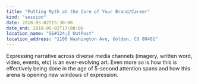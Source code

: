 ```yaml
---
title: "Putting Myth at the Core of Your Brand/Career"
kind: "session"
date: 2018-05-02T15:30:00
date_end: 2018-05-02T17:00:00
location_name: "S&#124;I OutPost"
location_address: "1100 Washington Ave, Golden, CO 80401"
---
```


Expressing narrative across diverse media channels (imagery, written word, video, events, etc) is an ever-evolving art. Even more so is how this is effectively being done in the age of 5-second attention spans and how this arena is opening new windows of expression.
